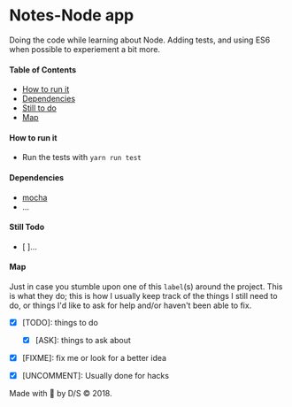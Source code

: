 # Notes-Node app

Doing the code while learning about Node. Adding tests, and using ES6 when possible
to experiement a bit more.

#### Table of Contents
  - [How to run it](#How-to-run-it)
  - [Dependencies](#Dependencies)
  - [Still to do](#Still-Todo)
  - [Map](#map)


#### How to run it
  - Run the tests with `yarn run test`

#### Dependencies
  - [mocha]()
  - ...


#### Still Todo
  - [ ]...


#### Map
  Just in case you stumble upon one of this `label`(s) around the project. This is what they do; this is how I usually keep track of the things I still need to do, or things I'd like to ask for help and/or haven't been able to fix.

  - [x] [TODO]: things to do
	- [x] [ASK]: things to ask about
  - [x] [FIXME]: fix me or look for a better idea
  - [x] [UNCOMMENT]: Usually done for hacks


Made with 💌 by D/S &copy; 2018.